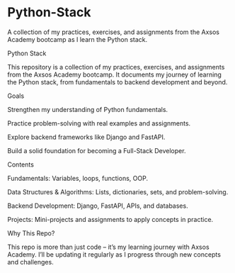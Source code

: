 # Python-Stack
A collection of my practices, exercises, and assignments from the Axsos Academy bootcamp as I learn the Python stack.

Python Stack

This repository is a collection of my practices, exercises, and assignments from the Axsos Academy bootcamp.
It documents my journey of learning the Python stack, from fundamentals to backend development and beyond.

Goals

Strengthen my understanding of Python fundamentals.

Practice problem-solving with real examples and assignments.

Explore backend frameworks like Django and FastAPI.

Build a solid foundation for becoming a Full-Stack Developer.

Contents

Fundamentals: Variables, loops, functions, OOP.

Data Structures & Algorithms: Lists, dictionaries, sets, and problem-solving.

Backend Development: Django, FastAPI, APIs, and databases.

Projects: Mini-projects and assignments to apply concepts in practice.

Why This Repo?

This repo is more than just code – it’s my learning journey with Axsos Academy.
I’ll be updating it regularly as I progress through new concepts and challenges.
